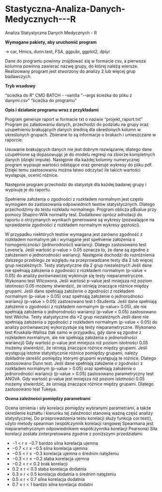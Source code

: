 # Stastyczna-Analiza-Danych-Medycznych---R
Analiza Statystyczna Danych Medycznych - R


**Wymagane pakiety, aby uruchomić program**

→ car, Hmics, dunn.test, FSA, ggpubr, ggplot2, dplyr


Dane do programu powinny znajdować się w formacie csv, a pierwsza kolumna powinna zawierać nazwę grupy, do której należą wiersze. Realizowany program jest stworzony do analizy 2 lub więcej grup badawczych.

**Tryb wsadowy**

“ścieżka do R” CMD BATCH  - -vanilla “--args ścieżka do pliku z danymi.csv” “ścieżka do programu”


**Opis i działanie programu wraz z przykładami**

Program generuje raport w formacie txt o nazwie “projekt_raport.txt”
Program po załadowaniu danych, przechodzi do podziału na grupy oraz uzupełnieniu brakujących danych średnią dla określonych kolumn w określonych grupach. Zbierane to są informacje o brakach i umieszczane w raporcie:


Usuwanie brakujących danych nie jest dobrym rozwiązanie,  dlatego dane uzupełnione są  dopasowując je do modelu regresji na zbiorze kompletnych danych (dzięki impute).
Następnie dla każdej kolumny numerycznej program wypisuje wartości odstające oraz generuje wykresy do pliku pdf. Dzięki temu zastosowaniu można łatwo odczytać ile takich wartości występuje, ocenić różnice.



Następnie program przechodzi do statystyk dla każdej badanej grupy i wypisuje je do raportu.

Spełnienie założenia o zgodności z rozkładem normalnym jest często wymogiem do zastosowania odpowiednich testów statystycznych. Dlatego przechodzimy do testu rozkładu normalnego. Program oblicza p$value przy pomocy Shapiro-Wilk normality test. Dodatkowo oprócz adnotacji do raportu o otrzymanych wynikach generowane są wykresy (pozwalające na sprawdzenie zgodności z rozkładem normalnym wykresy gęstości).

W przypadku niektórych testów wymagana jest zarówno zgodność z rozkładem normalnym jak i wymagane jest spełnienie założenia o homogeniczności (jednorodności) wariancji. Dlatego zastosowano test Levene’a. Jeśli wartość p-value > 0.05 oznacza to, że dane są zgodne z założeniem o jednorodności wariancji.
Następnie dochodzi do rozróżnienia dalszego przebiegu ze względu na przeprowadzane testy dla 2 lub więcej grup niezależnych.
Testy statystyczne dla 2 grup niezależnych
Jeśli dane nie spełniają założenia o zgodności z rozkładem normalnym (p-value < 0.05) do analizy porównawczej wykonuje się testy nieparametryczne. Wykonano test Wilcoxona. Jeśli wartość p-value jest mniejsza niż poziom istotności 0.05 możemy stwierdzić, że istnieją znaczące różnice między grupami. 
Jeśli dane spełniają założenie o zgodności z rozkładem normalnym (p-value > 0.05) oraz spełniają założenie o jednorodności wariancji (p-value > 0.05) zastosowano test t-Studenta.
Jeśli dane spełniają założenie o zgodności z rozkładem normalnym (p-value> 0.05), ale nie spełniają założenia o jednorodności wariancji (p-value < 0.05) zastosowano test Welcha. 
Testy statystyczne dla >2 grup niezależnych
Jeśli dane nie spełniają założenia o zgodności z rozkładem normalnym (p-value < 0.05) do analizy porównawczej wykorzystuje się testy nieparametryczne. Wykonano test Kruskala-Wallisa (tak samo w przypadku, gdy dane są zgodne z rozkładem normalnym, ale nie spełniają założenia o jednorodności wariancji)
Gdy wartość p-value jest mniejsza niż poziom istotności 0.05 możemy stwierdzić, że istnieją znaczące różnice między grupami. Jeśli występują istotne statystycznie różnice pomiędzy grupami, należy dokładnie określić pomiędzy którymi grupami występują te różnice. Dlatego zastosowano Dunn test.
Jeśli dane spełniają założenie o zgodności z rozkładem normalnym (p-value > 0.05) oraz spełniają założenie o jednorodności wariancji (p-value > 0.05) zastosowano  parametryczny test ANOVA. Gdy wartość p-value jest mniejsza niż poziom istotności 0.05 możemy stwierdzić, że istnieją znaczące różnice między grupami. Dlatego zastosowano test Tukeya.


**Ocena zależności pomiędzy parametrami**

Ocena istnienia i siły korelacji pomiędzy wybranymi parametrami, a także określenie kształtu i kierunku tej zależności stanowią ważną część analizy statystycznej. Do przeprowadzenia testu korelacji służy funkcja cor.test(), użyto metody spearman (współczynnik korelacji rangowej Spearmana jest nieparametrycznym odpowiednikiem współczynnika korelacji Pearsona)
Siła korelacji została zinterpretowana zgodnie z poniższymi przedziałami:
- −1 < r ≤ −0.7 bardzo silna korelacja ujemna
- −0.7 < r ≤ −0.5 silna korelacja ujemna
- −0.5 < r ≤ −0.3 korelacja ujemna o średnim natężeniu
- −0.3 < r ≤ −0.2 słaba korelacja ujemna
- −0.2 < r < 0.2 brak korelacji
- 0.2 ≤ r < 0.3 słaba korelacja dodatnia
- 0.3 ≤ r < 0.5 korelacja dodatnia o średnim natężeniu
- 0.5 ≤ r < 0.7 silna korelacja dodatnia
- 0.7 ≤ r < 1 bardzo silna korelacja dodatni


